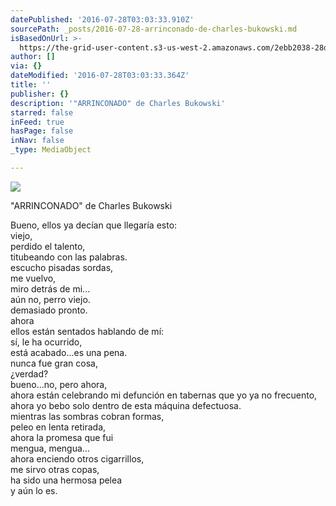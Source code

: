 ```yaml
---
datePublished: '2016-07-28T03:03:33.910Z'
sourcePath: _posts/2016-07-28-arrinconado-de-charles-bukowski.md
isBasedOnUrl: >-
  https://the-grid-user-content.s3-us-west-2.amazonaws.com/2ebb2038-28d3-486c-b48f-84893d696abd.jpg
author: []
via: {}
dateModified: '2016-07-28T03:03:33.364Z'
title: ''
publisher: {}
description: '"ARRINCONADO" de Charles Bukowski'
starred: false
inFeed: true
hasPage: false
inNav: false
_type: MediaObject

---
```

![](https://the-grid-user-content.s3-us-west-2.amazonaws.com/2ebb2038-28d3-486c-b48f-84893d696abd.jpg)

"ARRINCONADO" de Charles Bukowski

Bueno, ellos ya decían que llegaría esto:  
viejo,  
perdido el talento,  
titubeando con las palabras.  
escucho pisadas sordas,  
me vuelvo,  
miro detrás de mi...  
aún no, perro viejo.  
demasiado pronto.  
ahora  
ellos están sentados hablando de mí:  
sí, le ha ocurrido,  
está acabado...es una pena.  
nunca fue gran cosa,  
¿verdad?  
bueno...no, pero ahora,  
ahora están celebrando mi defunción en tabernas que yo ya no frecuento,  
ahora yo bebo solo dentro de esta máquina defectuosa.  
mientras las sombras cobran formas,  
peleo en lenta retirada,  
ahora la promesa que fui  
mengua, mengua...  
ahora enciendo otros cigarrillos,  
me sirvo otras copas,  
ha sido una hermosa pelea  
y aún lo es.